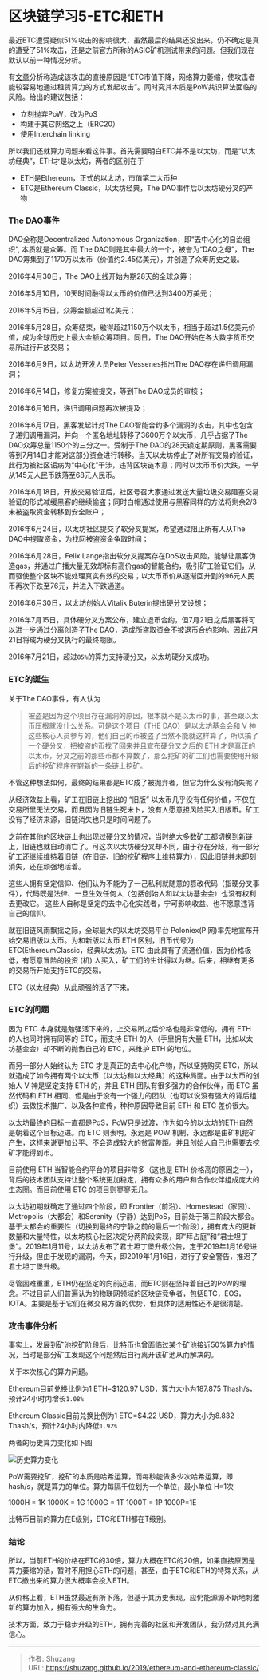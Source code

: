 # 区块链学习5-ETC和ETH


最近ETC遭受疑似51%攻击的影响很大，虽然最后的结果还没出来，仍不确定是真的遭受了51%攻击，还是之前官方所称的ASIC矿机测试带来的问题。但我们现在默认以前一种情况分析。

有[文章](https://mp.weixin.qq.com/s?__biz=MzU2MTE1NDk2Mg==&mid=2247491744&idx=1&sn=a425dae6bb7e083110b3150b758a3131&chksm=fc7fbe5dcb08374b4459ad93a783beeeff705939b312ca20f3f9d3e70af97effa596e38d7854&mpshare=1&scene=23&srcid=0115yOkGBCrn5L7SENkeTO5r#rd)分析称造成该攻击的直接原因是“ETC市值下降，网络算力萎缩，使攻击者能较容易地通过租赁算力的方式发起攻击”。同时究其本质是PoW共识算法面临的风险。给出的建议包括：

- 立刻抛弃PoW，改为PoS
- 构建于其它网络之上（ERC20）
- 使用Interchain linking

所以我们还就算力问题来看这件事。首先需要明白ETC并不是以太坊，而是“以太坊经典”，ETH才是以太坊，两者的区别在于

- ETH是Ethereum，正式的以太坊，市值第二大币种
- ETC是Ethereum Classic，以太坊经典，The DAO事件后以太坊硬分叉的产物

### The DAO事件

DAO全称是Decentralized Autonomous Organization，即“去中心化的自治组织”, 本质就是众筹。而 The DAO则是其中最大的一个，被誉为“DAO之母”，The DAO筹集到了1170万以太币（价值约2.45亿美元），并创造了众筹历史之最。

2016年4月30日，The DAO上线开始为期28天的全球众筹；

2016年5月10日，10天时间融得以太币的价值已达到3400万美元；

2016年5月15日，众筹金额超过1亿美元；

2016年5月28日，众筹结束，融得超过1150万个以太币，相当于超过1.5亿美元价值，成为全球历史上最大金额众筹项目。同日，The DAO开始在各大数字货币交易所进行开放交易；

2016年6月9日，以太坊开发人员Peter Vessenes指出The DAO存在递归调用漏洞；

2016年6月14日，修复方案被提交，等到The DAO成员的审核；

2016年6月16日，递归调用问题再次被提及；

2016年6月17日，黑客发起针对The DAO智能合约多个漏洞的攻击，其中也包含了递归调用漏洞，并向一个匿名地址转移了3600万个以太币，几乎占据了The DAO众筹总量1150个的三分之一。受制于The DAO的28天锁定期原则，黑客需要等到7月14日才能对这部分资金进行转移。当天以太坊停止了对所有交易的验证，此行为被社区诟病为“中心化”干涉，违背区块链本意；同时以太币币价大跌，一举从145元人民币跌落至68元人民币。

2016年6月18日，开放交易验证后，社区号召大家通过发送大量垃圾交易阻塞交易验证的形式减缓黑客的继续偷盗；同时白帽通过使用与黑客同样的方法将剩余2/3未被盗取资金转移到安全账户；

2016年6月24日，以太坊社区提交了软分叉提案，希望通过阻止所有人从The DAO中提取资金，为找回被盗资金争取时间；

2016年6月28日，Felix Lange指出软分叉提案存在DoS攻击风险，能够让黑客伪造gas，并通过广播大量无效却标有高价gas的智能合约，吸引矿工验证它们，从而驱使整个区块不能处理真实有效的交易；以太币币价从逐渐回升到的96元人民币再次下跌至76元，并进入下跌通道。

2016年6月30日，以太坊创始人Vitalik Buterin提出硬分叉设想；

2016年7月15日，具体硬分叉方案公布，建立退币合约，但7月21日之后黑客将可以进一步通过分离创造子The DAO，造成所盗取资金不被退币合约影响。因此7月21日将成为硬分叉执行的最终期限。

2016年7月21日，超过`85%`的算力支持硬分叉，以太坊硬分叉成功。

### ETC的诞生

关于The DAO事件，有人认为

> 被盗是因为这个项目存在漏洞的原因，根本就不是以太币的事，甚至跟以太币压根就没什么关系。可是这个项目（THE DAO）是以太坊基金会和 V 神这些核心人员参与的，他们自己的币被盗了当然不能就这样算了，所以搞了一个硬分叉，把被盗的币找了回来并且宣布硬分叉之后的 ETH 才是真正的以太币，分叉之前的那些币都不算数了，那么挖矿的矿工们也需要使用升级后的挖矿程序在崭新的一条链上挖矿。

不管这种想法如何，最终的结果都是ETC成了被抛弃者，但它为什么没有消失呢？

从经济效益上看，矿工在旧链上挖出的 “旧版” 以太币几乎没有任何价值，不仅在交易所里无法交易，而且因为旧链生死未卜，没有人愿意担风险买入旧版币。矿工没有了经济来源，旧链消失也只是时间问题了。

之前在其他的区块链上也出现过硬分叉的情况，当时绝大多数矿工都切换到新链上，旧链也就自动消亡了。可这次以太坊硬分叉却不同，由于存在分歧，有一部分矿工还继续维持着旧链（在旧链、旧的挖矿程序上维持算力），因此旧链并未即刻消失，还在顽强地活着。

这些人拥有坚定信仰、他们认为不能为了一己私利就随意的篡改代码（指硬分叉事件），代码既是法律、一旦生效任何人（包括创始人和以太坊基金会）也没有权利去更改它。 这些人自称是坚定的去中心化实践者，宁可影响收益、也不愿意违背自己的信仰。

就在旧链风雨飘摇之际，全球最大的以太坊交易平台 Poloniex(P 网)率先地宣布开始交易旧版以太币。为和新版以太币 ETH 区别，旧币代号为 ETC(EthereumClassic，经典以太坊)。ETC 由此具有了流通价值，因为价格极低，有愿意冒险的投资 (机) 人买入，矿工们的生计得以为继。后来，相继有更多的交易所开始支持ETC的交易。

ETC（以太经典）从此顽强的活了下来。

### ETC的问题

因为 ETC 本身就是勉强活下来的，上交易所之后价格也是非常低的，拥有 ETH 的人也同时拥有同等的 ETC，而支持 ETH 的人（手里拥有大量 ETH，比如以太坊基金会）却不断的抛售自己的 ETC，来维护 ETH 的地位。

而另一部分人始终认为 ETC 才是真正的去中心化产物，所以坚持购买 ETC，所以就造成了如今拥有两个以太币（以太坊和以太经典）的这种局面。由于以太币的创始人 V 神是坚定支持 ETH 的，并且 ETH 团队有很多强力的合作伙伴，而 ETC 虽然代码和 ETH 相同、但是由于没有一个强力的团队（也可以说没有强大的背后组织）去做技术推广、以及各种宣传，种种原因导致目前 ETH 和 ETC 差价很大。

以太坊最终的目标一直都是PoS，PoW只是过渡，作为如今的以太坊的ETH自然是朝着这个目标迈进。而 ETC 则表明，永远是 POW 机制，永远都是由矿机挖矿产生，这样来说更加公平、不会造成较大的贫富差距。并且创始人自己也需要去挖矿才能得到币。

目前使用 ETH 当智能合约平台的项目非常多（这也是 ETH 价格高的原因之一），背后的技术团队支持让整个系统更加稳定，拥有众多的用户和合作伙伴组成庞大的生态圈。而目前使用 ETC 的项目则寥寥无几。

以太坊初期就确定了通过四个阶段，即 Frontier（前沿）、Homestead（家园）、Metropolis（大都会）和Serenity（宁静）达到PoS，目前处于第三阶段大都会。基于大都会的重要性（切换到最终的宁静之前的最后一个阶段），拥有庞大的更新数量和大量特性，以太坊核心社区决定分两阶段实现，即“拜占庭”和“君士坦丁堡”。2019年1月11号，以太坊发布了君士坦丁堡升级公告，定于2019年1月16号进行升级，但由于发现的漏洞，今天，即2019年1月16日，进行了安全警告，推迟了君士坦丁堡升级。

尽管困难重重，ETH仍在坚定的向前迈进，而ETC则在坚持着自己的PoW的理念。不过目前人们普遍认为的物联网领域的区块链竞争者，包括ETC，EOS，IOTA。主要是基于它们在微交易方面的优势，但具体的适用性还不是很清楚。

### 攻击事件分析

事实上，发展到矿池挖矿阶段后，比特币也曾面临过某个矿池接近50%算力的情况，当时是部分矿工发现这个问题然后自行离开该矿池从而解决的。

关于本次核心的算力问题。

Ethereum目前兑换比例为1 ETH=$120.97 USD，算力大小为187.875 Thash/s，预计24小时内增长`1.08%`

Ethereum Classic目前兑换比例为1 ETC=$4.22 USD，算力大小为8.832 Thash/s，预计24小时内降低`1.92%`

两者的历史算力变化如下图

![历史算力变化](https://picped-1301226557.cos.ap-beijing.myqcloud.com/YJS_20190116_历史算力变化.png)

PoW需要挖矿，挖矿的本质是哈希运算，而每秒能做多少次哈希运算，即hash/s，就是算力的单位。算力每隔千位划为一个单位，最小单位 H=1次    

1000H = 1K    1000K = 1G    1000G = 1T    1000T = 1P    1000P=1E

比特币目前的算力在E级别，ETC和ETH都在T级别。

### 结论

所以，当前ETH的价格在ETC的30倍，算力大概在ETC的20倍，如果直接原因是算力萎缩的话，暂时不用担心ETH的问题，甚至，由于ETC和ETH的特殊关系，从ETC撤出来的算力很大概率会投入ETH。

从价格上看，ETH虽然最近有所下落，但基于其历史表现，应仍能源源不断地刺激新的算力加入，拥有强大的生命力。

技术方面，致力于稳步升级的ETH，拥有完善的社区和开发团队，我仍然对其充满信心。



---

> 作者: Shuzang  
> URL: https://shuzang.github.io/2019/ethereum-and-ethereum-classic/  

